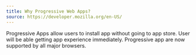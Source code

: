 ```yaml
---
title: Why Progressive Web Apps?
source: https://developer.mozilla.org/en-US/
---
```


Progressive Apps allow users to install app without going to app store. User will be able getting app experience immediately. Progressive app are now supported by all major browsers.
